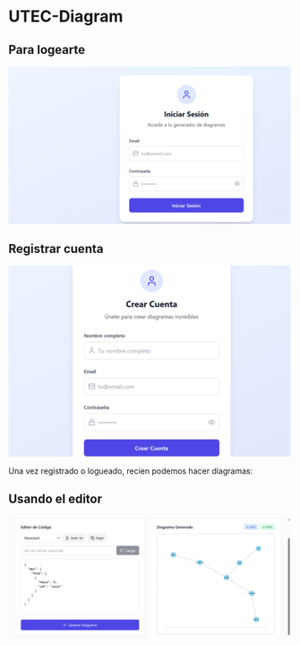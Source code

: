 # UTEC-Diagram

## Para logearte

![alt text](image.png)

## Registrar cuenta

![alt text](image-1.png)

Una vez registrado o logueado, recien podemos hacer diagramas:

## Usando el editor

![alt text](image-2.png)
